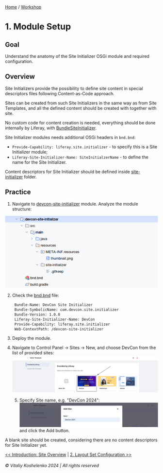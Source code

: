 [Home](../../../README.md) / [Workshop](../README.md) 

# 1. Module Setup

## Goal 

Understand the anatomy of the Site Initializer OSGi module and required configuration.

## Overview

Site Initializers provide the possibility to define site content in special descriptors files following Content-as-Code approach.

Sites can be created from such Site Initializers in the same way as from Site Templates, and all the defined content should be created with together with site.

No custom code for content creation is needed, everything should be done internally by Liferay, with [BundleSiteInitializer](https://github.com/liferay/liferay-portal/blob/master/modules/apps/site-initializer/site-initializer-extender/site-initializer-extender/src/main/java/com/liferay/site/initializer/extender/internal/BundleSiteInitializer.java).

Site Initializer modules needs additional OSGi headers in `bnd.bnd`:

- `Provide-Capability: liferay.site.initializer` - to specify this is a Site Initializer module;
- `Liferay-Site-Initializer-Name: SiteInitialzerName` - to define the name for the Site Initializer. 

Content descriptors for Site Initializer should be defined inside [site-initializer](../../../modules/devcon-site-initializer/src/main/resources/site-initializer) folder.

## Practice

1. Navigate to [devcon-site-initializer](../../../modules/devcon-site-initializer) module. Analyze the module structure:

![01.png](images/01.png)

2. Check the [bnd.bnd](../../../modules/devcon-site-initializer/bnd.bnd) file:

        Bundle-Name: DevCon Site Initializer
        Bundle-SymbolicName: com.devcon.site.initializer
        Bundle-Version: 1.0.0
        Liferay-Site-Initializer-Name: DevCon
        Provide-Capability: liferay.site.initializer
        Web-ContextPath: /devcon-site-initializer

3. Deploy the module.

4. Navigate to Control Panel → Sites → New, and choose DevCon from the list of provided sites:
![02.png](images/02.png)

   5. Specify Site name, e.g. "DevCon 2024":
   ![03.png](images/03.png)
   and click the Add button.

A blank site should be created, considering there are no content descriptors for Site Initializer yet.

[<< Introduction: Site Overview](../00-site-overview/README.md) | [2. Layout Set Configuration >>](../02-layout-set/README.md)

###### © Vitaliy Koshelenko 2024 | All rights reserved